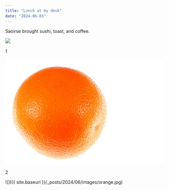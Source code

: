 ```yaml
---
title: "Lunch at my desk"
date: "2024-06-03"
---
```


Saoirse brought sushi, toast, and coffee.

![](/images/orange.jpg)

1

![](images/orange.jpg)

2

![]({{ site.baseurl }}/_posts/2024/06/images/orange.jpg)
